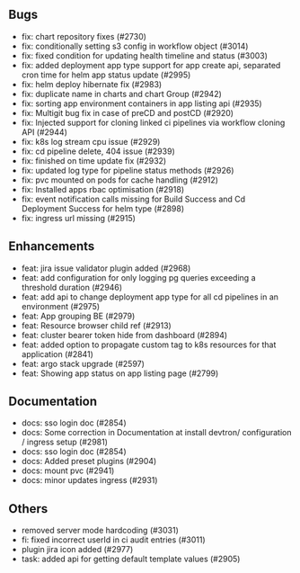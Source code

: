 ## Bugs
- fix: chart repository fixes (#2730)
- fix: conditionally setting s3 config in workflow object (#3014)
- fix: fixed condition for updating health timeline and status (#3003)
- fix: added deployment app type support for app create api, separated cron time for helm app status update (#2995)
- fix: helm deploy hibernate fix (#2983)
- fix: duplicate name in charts and chart Group (#2942)
- fix: sorting app environment containers in app listing api  (#2935)
- fix: Multigit bug fix in case of preCD and postCD (#2920)
- fix: Injected support for cloning linked ci pipelines via workflow cloning API (#2944)
- fix: k8s log stream cpu issue (#2929)
- fix: cd pipeline delete, 404 issue (#2939)
- fix: finished on time update fix (#2932)
- fix: updated log type for pipeline status methods (#2926)
- fix: pvc mounted on pods for cache handling  (#2912)
- fix: Installed apps rbac optimisation (#2918)
- fix: event notification calls missing for Build Success and Cd Deployment Success for helm type (#2898)
- fix: ingress url missing (#2915)
## Enhancements
- feat: jira issue validator plugin added (#2968)
- feat: add configuration for only logging pg queries exceeding a threshold duration (#2946)
- feat: add api to change deployment app type for all cd pipelines in an environment (#2975)
- feat: App grouping BE (#2979)
- feat: Resource browser child ref (#2913)
- feat: cluster bearer token hide from dashboard (#2894)
- feat: added option to propagate custom tag to k8s resources for that application (#2841)
- feat: argo stack upgrade (#2597)
- feat: Showing app status on app listing page (#2799)
## Documentation
- docs: sso login doc (#2854)
- docs: Some correction in Documentation at install devtron/ configuration / ingress setup (#2981)
- docs: sso login doc (#2854)
- docs: Added preset plugins (#2904)
- docs: mount pvc (#2941)
- docs: minor updates ingress (#2931)
## Others
- removed server mode hardcoding (#3031)
- fi: fixed incorrect userId in ci audit entries (#3011)
- plugin jira icon added (#2977)
- task: added api for getting default template values (#2905)
